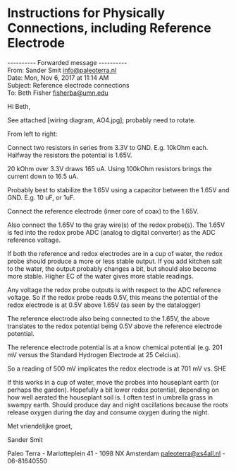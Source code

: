 # Instructions for Physically Connections, including Reference Electrode


---------- Forwarded message ----------  
From: Sander Smit <info@paleoterra.nl>  
Date: Mon, Nov 6, 2017 at 11:14 AM  
Subject: Reference electrode connections  
To: Beth Fisher <fisherba@umn.edu>  


Hi Beth,

See attached [wiring diagram, AO4.jpg]; probably need to rotate.

From left to right:

Connect two resistors in series from 3.3V to GND. E.g. 10kOhm each.
Halfway the resistors the potential is 1.65V.

20 kOhm over 3.3V draws 165 uA. Using 100kOhm resistors brings the
current down to 16.5 uA.

Probably best to stabilize the 1.65V using a capacitor between the
1.65V and GND. E.g. 10 uF, or 1uF.

Connect the reference electrode (inner core of coax) to the 1.65V.

Also connect the 1.65V to the gray wire(s) of the redox probe(s).
The 1.65V is fed into the redox probe ADC (analog to digital
converter) as the ADC reference voltage.

If both the reference and redox electrodes are in a cup of water, the
redox probe should produce a more or less stable output. If you add
kitchen salt to the water, the output probably changes a bit, but
should also become more stable. Higher EC of the water gives more
stable readings.

Any voltage the redox probe outputs is with respect to the ADC
reference voltage. So if the redox probe reads 0.5V, this means the
potential of the redox electrode is at 0.5V above 1.65V (as seen by
the datalogger)

The reference electrode also being connected to the 1.65V, the above
translates to the redox potential being 0.5V above the reference
electrode potential.

The reference electrode potential is at a know chemical potential
(e.g. 201 mV versus the Standard Hydrogen Electrode at 25 Celcius).

So a reading of 500 mV implicates the redox electrode is at 701 mV
vs. SHE

If this works in a cup of water, move the probes into houseplant
earth (or perhaps the garden). Hopefully a bit lower redox potential,
depending on how well aerated the houseplant soil is. I often test in
umbrella grass in swampy earth. Should produce day and night
oscillations because the roots release oxygen during the day and
consume oxygen during the night.


Met vriendelijke groet,

Sander Smit

Paleo Terra - Mariotteplein 41 - 1098 NX Amsterdam
paleoterra@xs4all.nl - 06-81640550
